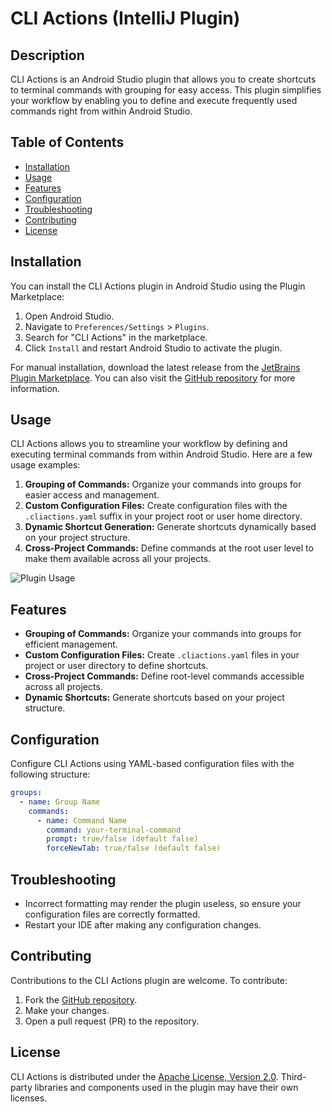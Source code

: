 # CLI Actions (IntelliJ Plugin)

## Description

CLI Actions is an Android Studio plugin that allows you to create shortcuts to terminal commands with grouping for easy access. This plugin simplifies your workflow by enabling you to define and execute frequently used commands right from within Android Studio.

## Table of Contents

- [Installation](#installation)
- [Usage](#usage)
- [Features](#features)
- [Configuration](#configuration)
- [Troubleshooting](#troubleshooting)
- [Contributing](#contributing)
- [License](#license)

## Installation

You can install the CLI Actions plugin in Android Studio using the Plugin Marketplace:

1. Open Android Studio.
2. Navigate to `Preferences/Settings` > `Plugins`.
3. Search for "CLI Actions" in the marketplace.
4. Click `Install` and restart Android Studio to activate the plugin.

For manual installation, download the latest release from the [JetBrains Plugin Marketplace](https://plugins.jetbrains.com/plugin/22134-cli-actions/versions#tabs). You can also visit the [GitHub repository](https://github.com/Vacxe/IntellijCliActions) for more information.

## Usage

CLI Actions allows you to streamline your workflow by defining and executing terminal commands from within Android Studio. Here are a few usage examples:

1. **Grouping of Commands:** Organize your commands into groups for easier access and management.
2. **Custom Configuration Files:** Create configuration files with the `.cliactions.yaml` suffix in your project root or user home directory.
3. **Dynamic Shortcut Generation:** Generate shortcuts dynamically based on your project structure.
4. **Cross-Project Commands:** Define commands at the root user level to make them available across all your projects.

![Plugin Usage](docs%2Fimages%2Fimg.png)

## Features

- **Grouping of Commands:** Organize your commands into groups for efficient management.
- **Custom Configuration Files:** Create `.cliactions.yaml` files in your project or user directory to define shortcuts.
- **Cross-Project Commands:** Define root-level commands accessible across all projects.
- **Dynamic Shortcuts:** Generate shortcuts based on your project structure.

## Configuration

Configure CLI Actions using YAML-based configuration files with the following structure:

```yaml
groups:
  - name: Group Name
    commands:
      - name: Command Name
        command: your-terminal-command
        prompt: true/false (default false)
        forceNewTab: true/false (default false)
```

## Troubleshooting

- Incorrect formatting may render the plugin useless, so ensure your configuration files are correctly formatted.
- Restart your IDE after making any configuration changes.

## Contributing

Contributions to the CLI Actions plugin are welcome. To contribute:

1. Fork the [GitHub repository](https://github.com/Vacxe/IntellijCliActions).
2. Make your changes.
3. Open a pull request (PR) to the repository.

## License

CLI Actions is distributed under the [Apache License, Version 2.0](https://github.com/Vacxe/IntellijCliActions/blob/main/LICENSE). Third-party libraries and components used in the plugin may have their own licenses.
```

